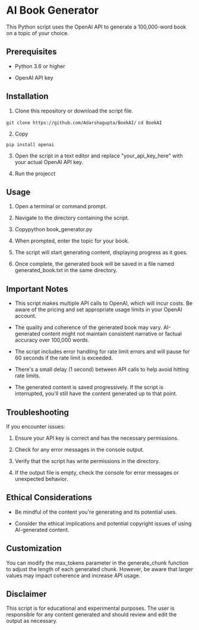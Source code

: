 AI Book Generator
=================

This Python script uses the OpenAI API to generate a 100,000-word book on a topic of your choice.

Prerequisites
-------------

*   Python 3.6 or higher
    
*   OpenAI API key
    

Installation
------------

1.  Clone this repository or download the script file.

`git clone https://github.com/Adarshagupta/BookAI/`
`cd BookAI`
    
2.  Copy

`pip install openai`
    
3.  Open the script in a text editor and replace "your\_api\_key\_here" with your actual OpenAI API key.

4.  Run the projecct
    

Usage
-----

1.  Open a terminal or command prompt.
    
2.  Navigate to the directory containing the script.
    
3.  Copypython book\_generator.py
    
4.  When prompted, enter the topic for your book.
    
5.  The script will start generating content, displaying progress as it goes.
    
6.  Once complete, the generated book will be saved in a file named generated\_book.txt in the same directory.
    

Important Notes
---------------

*   This script makes multiple API calls to OpenAI, which will incur costs. Be aware of the pricing and set appropriate usage limits in your OpenAI account.
    
*   The quality and coherence of the generated book may vary. AI-generated content might not maintain consistent narrative or factual accuracy over 100,000 words.
    
*   The script includes error handling for rate limit errors and will pause for 60 seconds if the rate limit is exceeded.
    
*   There's a small delay (1 second) between API calls to help avoid hitting rate limits.
    
*   The generated content is saved progressively. If the script is interrupted, you'll still have the content generated up to that point.
    

Troubleshooting
---------------

If you encounter issues:

1.  Ensure your API key is correct and has the necessary permissions.
    
2.  Check for any error messages in the console output.
    
3.  Verify that the script has write permissions in the directory.
    
4.  If the output file is empty, check the console for error messages or unexpected behavior.
    

Ethical Considerations
----------------------

*   Be mindful of the content you're generating and its potential uses.
    
*   Consider the ethical implications and potential copyright issues of using AI-generated content.
    

Customization
-------------

You can modify the max\_tokens parameter in the generate\_chunk function to adjust the length of each generated chunk. However, be aware that larger values may impact coherence and increase API usage.

Disclaimer
----------

This script is for educational and experimental purposes. The user is responsible for any content generated and should review and edit the output as necessary.
